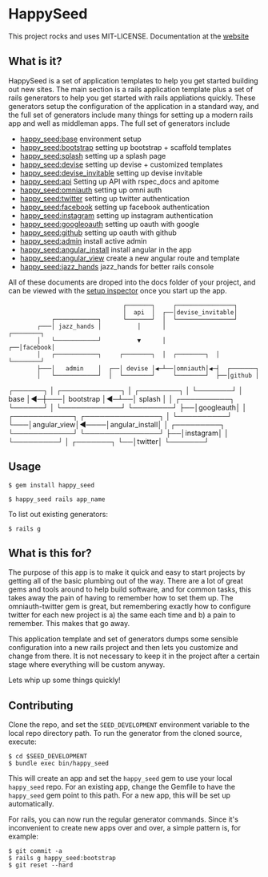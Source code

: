 # HappySeed

This project rocks and uses MIT-LICENSE. Documentation at the [website](http://seed.happyfuncorp.com/)

## What is it?

HappySeed is a set of application templates to help you get started building out new sites. The main section is a rails application template plus a set of rails generators to help you get started with rails appliations quickly. These generators setup the configuration of the application in a standard way, and the full set of generators include many things for setting up a modern rails app and well as middleman apps. The full set of generators include

* [happy_seed:base](http://seed.happyfuncorp.com/docs/README.00.base.html) environment setup
* [happy_seed:bootstrap](http://seed.happyfuncorp.com/docs/README.01.bootstrap.html)  setting up bootstrap + scaffold templates
* [happy_seed:splash](http://seed.happyfuncorp.com/docs/README.02.splash.html) setting up a splash page
* [happy_seed:devise](http://seed.happyfuncorp.com/docs/README.03.devise.html) setting up devise + customized templates
* [happy_seed:devise_invitable](http://seed.happyfuncorp.com/docs/README.03.devise_invitable.html) setting up devise invitable
* [happy_seed:api](http://seed.happyfuncorp.com/docs/README.01.api.html) Setting up API with rspec_docs and apitome
* [happy_seed:omniauth](http://seed.happyfuncorp.com/docs/README.04.omniauth.html) setting up omni auth
* [happy_seed:twitter](http://seed.happyfuncorp.com/docs/README.05.twitter.html) setting up twitter authentication
* [happy_seed:facebook](http://seed.happyfuncorp.com/docs/README.06.facebook.html) setting up facebook authentication
* [happy_seed:instagram](http://seed.happyfuncorp.com/docs/README.05.instagram.html) setting up instagram authentication
* [happy_seed:googleoauth](http://seed.happyfuncorp.com/docs/README.06.googleoauth.html) setting up oauth with google
* [happy_seed:github](http://seed.happyfuncorp.com/docs/README.06.github.html) setting up oauth with github
* [happy_seed:admin](http://seed.happyfuncorp.com/docs/README.07.admin.html) install active admin
* [happy_seed:angular_install](http://seed.happyfuncorp.com/docs/README.10.angular_install.html) install angular in the app
* [happy_seed:angular_view](http://seed.happyfuncorp.com/docs/README.11.angular_view.html) create a new angular route and template
* [happy_seed:jazz_hands](http://seed.happyfuncorp.com/docs/README.12.jazz_hands.html) jazz_hands for better rails console

All of these documents are droped into the docs folder of your project, and can be viewed with the [setup inspector](http://localhost:3000) once you start up the app.


                                    ┌───────┐     ┌────────────────┐
                                    │  api  │  ┌──│devise_invitable│
                ┌────────────┐      └───────┘  │  └────────────────┘
            ┌───│ jazz_hands │          │      │                 ┌────────┐
            │   └────────────┘          ▼      │              ┌──│facebook│
            │   ┌────────────┐     ┌────────┐  │  ┌────────┐  │  └────────┘
            ├───│   admin    │  ┌──│ devise │◀─┴──│omniauth│◀─┤  ┌───────┐
            │   └────────────┘  │  └────────┘     └────────┘  ├──│github │
  ┌──────┐  │   ┌────────────┐  │  ┌────────┐                 │  └───────┘
  │ base │◀─┼───│ bootstrap  │◀─┴──│ splash │                 │  ┌──────────┐
  └──────┘  │   └────────────┘     └────────┘                 ├──│googleauth│
            │   ┌────────────┐     ┌───────────────┐          │  └──────────┘
            └───│angular_view│◀────│angular_install│          │  ┌─────────┐
                └────────────┘     └───────────────┘          ├──│instagram│
                                                              │  └─────────┘
                                                              │  ┌───────┐
                                                              └──│twitter│
                                                                 └───────┘


## Usage

    $ gem install happy_seed

    $ happy_seed rails app_name

To list out existing generators:

    $ rails g

## What is this for?

The purpose of this app is to make it quick and easy to start projects by getting all of the basic plumbing out of the way. There are a lot of great gems and tools around to help build software, and for common tasks, this takes away the pain of having to remember how to set them up. The omniauth-twitter gem is great, but remembering exactly how to configure twitter for each new project is a) the same each time and b) a pain to remember. This makes that go away.

This application template and set of generators dumps some sensible configuration into a new rails project and then lets you customize and change from there. It is not necessary to keep it in the project after a certain stage where everything will be custom anyway.

Lets whip up some things quickly!

## Contributing

Clone the repo, and set the `SEED_DEVELOPMENT` environment variable to the local repo directory path. To run the generator from the cloned source, execute:

    $ cd $SEED_DEVELOPMENT
    $ bundle exec bin/happy_seed

This will create an app and set the `happy_seed` gem to use your local `happy_seed` repo. For an existing app, change the Gemfile to have the `happy_seed` gem point to this path. For a new app, this will be set up automatically.

For rails, you can now run the regular generator commands. Since it's inconvenient to create new apps over and over, a simple pattern is, for example:

    $ git commit -a
    $ rails g happy_seed:bootstrap
    $ git reset --hard

